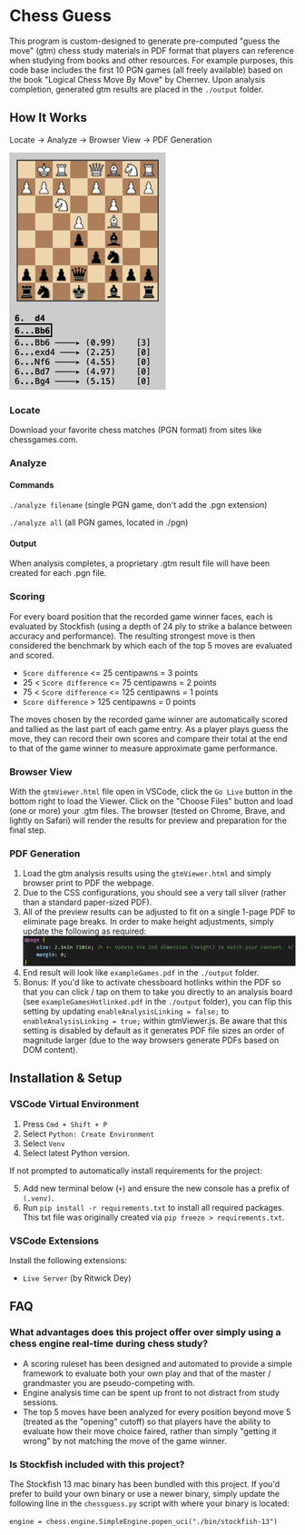 # Chess Guess

This program is custom-designed to generate pre-computed "guess the move" (gtm) chess study materials in PDF format that players can reference when studying from books and other resources. For example purposes, this code base includes the first 10 PGN games (all freely available) based on the book "Logical Chess Move By Move" by Chernev. Upon analysis completion, generated gtm results are placed in the `./output` folder.

## How It Works

Locate -> Analyze -> Browser View -> PDF Generation

![PDF Sample](/img/readme-pdfsample.png)

### Locate

Download your favorite chess matches (PGN format) from sites like chessgames.com.

### Analyze

#### Commands

`./analyze filename` (single PGN game, don't add the .pgn extension)

`./analyze all` (all PGN games, located in ./pgn)

#### Output

When analysis completes, a proprietary .gtm result file will have been created for each .pgn file.

### Scoring

For every board position that the recorded game winner faces, each is evaluated by Stockfish (using a depth of 24 ply to strike a balance between accuracy and performance). The resulting strongest move is then considered the benchmark by which each of the top 5 moves are evaluated and scored.

-   `Score difference` <= 25 centipawns = 3 points
-   25 < `Score difference` <= 75 centipawns = 2 points
-   75 < `Score difference` <= 125 centipawns = 1 points
-   `Score difference` > 125 centipawns = 0 points

The moves chosen by the recorded game winner are automatically scored and tallied as the last part of each game entry. As a player plays guess the move, they can record their own scores and compare their total at the end to that of the game winner to measure approximate game performance.

### Browser View

With the `gtmViewer.html` file open in VSCode, click the `Go Live` button in the bottom right to load the Viewer. Click on the "Choose Files" button and load (one or more) your .gtm files. The browser (tested on Chrome, Brave, and lightly on Safari) will render the results for preview and preparation for the final step.

### PDF Generation

1. Load the gtm analysis results using the `gtmViewer.html` and simply browser print to PDF the webpage.
2. Due to the CSS configurations, you should see a very tall sliver (rather than a standard paper-sized PDF).
3. All of the preview results can be adjusted to fit on a single 1-page PDF to eliminate page breaks. In order to make height adjustments, simply update the following as required:
   ![Paper Size Settings](./img/readme-papersize.png)
4. End result will look like `exampleGames.pdf` in the `./output` folder.
5. Bonus: If you'd like to activate chessboard hotlinks within the PDF so that you can click / tap on them to take you directly to an analysis board (see `exampleGamesHotlinked.pdf` in the `./output` folder), you can flip this setting by updating `enableAnalysisLinking = false;` to `enableAnalysisLinking = true;` within gtmViewer.js. Be aware that this setting is disabled by default as it generates PDF file sizes an order of magnitude larger (due to the way browsers generate PDFs based on DOM content).

## Installation & Setup

### VSCode Virtual Environment

1. Press `Cmd + Shift + P`
2. Select `Python: Create Environment`
3. Select `Venv`
4. Select latest Python version.

If not prompted to automatically install requirements for the project:

5. Add new terminal below (`+`) and ensure the new console has a prefix of `(.venv)`.
6. Run `pip install -r requirements.txt` to install all required packages. This txt file was originally created via `pip freeze > requirements.txt`.

### VSCode Extensions

Install the following extensions:

-   `Live Server` (by Ritwick Dey)

## FAQ

### What advantages does this project offer over simply using a chess engine real-time during chess study?

-   A scoring ruleset has been designed and automated to provide a simple framework to evaluate both your own play and that of the master / grandmaster you are pseudo-competing with.
-   Engine analysis time can be spent up front to not distract from study sessions.
-   The top 5 moves have been analyzed for every position beyond move 5 (treated as the "opening" cutoff) so that players have the ability to evaluate how their move choice faired, rather than simply "getting it wrong" by not matching the move of the game winner.

### Is Stockfish included with this project?

The Stockfish 13 mac binary has been bundled with this project. If you'd prefer to build your own binary or use a newer binary, simply update the following line in the `chessguess.py` script with where your binary is located:

`engine = chess.engine.SimpleEngine.popen_uci("./bin/stockfish-13")`
